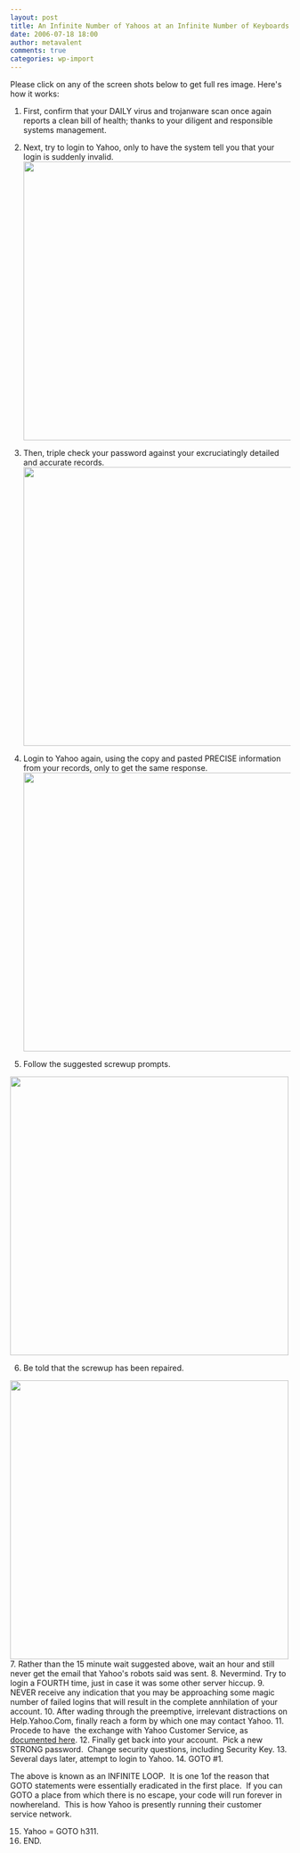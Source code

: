 ```yaml
---
layout: post
title: An Infinite Number of Yahoos at an Infinite Number of Keyboards
date: 2006-07-18 18:00
author: metavalent
comments: true
categories: wp-import
---
```

Please click on any of the screen shots below to get full res image.  Here's how it works:

1. First, confirm that your DAILY virus and trojanware scan once again reports a clean bill of health; thanks to your diligent and responsible systems management.

2. Next, try to login to Yahoo, only to have the system tell you that your login is suddenly invalid.
<a href="http://metavalent.info/images/moz-screenshot-2.jpg"><img src="http://metavalent.info/images/moz-screenshot-2.jpg" loading="lazy" width="500" alt="" /></a>

3. Then, triple check your password against your excruciatingly detailed and accurate records.
<a href="http://metavalent.info/images/moz-screenshot-4.jpg"><img src="http://metavalent.info/images/moz-screenshot-4.jpg" loading="lazy" width="500" alt="" /></a>

4. Login to Yahoo again, using the copy and pasted PRECISE information from your records, only to get the same response.
<a href="http://metavalent.info/images/moz-screenshot-3.jpg"><img src="http://metavalent.info/images/moz-screenshot-3.jpg" loading="lazy" width="500" alt="" /></a>
5. Follow the suggested screwup prompts.

<a href="http://metavalent.info/images/moz-screenshot-1.jpg"><img src="http://metavalent.info/images/moz-screenshot-1.jpg" loading="lazy" width="500" alt="" /></a>

6. Be told that the screwup has been repaired.

<a href="http://metavalent.info/images/moz-screenshot.jpg"><img src="http://metavalent.info/images/moz-screenshot.jpg" loading="lazy" width="500" alt="" /></a>
7. Rather than the 15 minute wait suggested above, wait an hour and still never get the email that Yahoo's robots said was sent.
8. Nevermind.  Try to login a FOURTH time, just in case it was some other server hiccup.
9. NEVER receive any indication that you may be approaching some magic number of failed logins that will result in the complete annhilation of your account.
10. After wading through the preemptive, irrelevant distractions on Help.Yahoo.Com, finally reach a form by which one may contact Yahoo.
11. Procede to have&nbsp; the exchange with Yahoo Customer Service, as <a href="http://metavalent.info/2006/06/customer-service-terror-level-nuke-u.html">documented here</a>.
12. Finally get back into your account.&nbsp; Pick a new STRONG password.&nbsp; Change security questions, including Security Key.
13. Several days later, attempt to login to Yahoo.
14. GOTO #1.

The above is known as an INFINITE LOOP.&nbsp; It is one 1of the reason that GOTO statements were essentially eradicated in the first place.&nbsp; If you can GOTO a place from which there is no escape, your code will run forever in nowhereland.&nbsp; This is how Yahoo is presently running their customer service network.

15. Yahoo = GOTO h311.
16. END.

